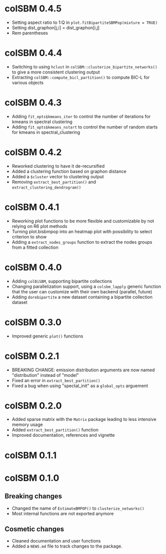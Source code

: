 # colSBM 0.4.5

* Setting aspect ratio to 1:Q in `plot.fitBipartiteSBMPop(mixture = TRUE)`
* Setting dist_graphon[j,i] = dist_graphon[i,j]
* Rem parentheses

# colSBM 0.4.4

* Switching to using `hclust` in `colSBM::clusterize_bipartite_networks()` to give a more consistent clustering output
* Extracting `colSBM::compute_bicl_partition()` to compute BIC-L for various objects

# colSBM 0.4.3

* Adding `fit_opts$kmeans_iter` to control the number of iterations for kmeans in spectral clustering
* Adding `fit_opts$kmeans_nstart` to control the number of random starts for kmeans in spectral_clustering

# colSBM 0.4.2

* Reworked clustering to have it de-recursified
* Added a clustering function based on graphon distance
* Added a `$cluster` vector to clustering output
* Removing `extract_best_partition()` and `extract_clustering_dendrogram()`

# colSBM 0.4.1

* Reworking plot functions to be more flexible and customizable by not relying on R6 plot methods
* Turning plot.bisbmpop into an heatmap plot with possibility to select criterion to show
* Adding a `extract_nodes_groups` function to extract the nodes groups from a fitted collection

# colSBM 0.4.0

* Adding `colBiSBM`, supporting bipartite collections
* Changing parallelization support, using a `colsbm_lapply` generic function that the user can customize with their own backend (parallel, future)
* Adding `dorebipartite` a new dataset containing a bipartite collection dataset

# colSBM 0.3.0

* Improved generic `plot()` functions

# colSBM 0.2.1

* BREAKING CHANGE: emission distribution arguments are now named "distribution"
instead of "model"
* Fixed an error in `extract_best_partition()`
* Fixed a bug when using "spectal_init" as a `global_opts` arguement

# colSBM 0.2.0

* Added sparse matrix with the `Matrix` package leading to less intensive
  memory usage
* Added `extract_best_partition()` function
* Improved documentation, references and vignette

# colSBM 0.1.1

# colSBM 0.1.0

## Breaking changes

* Changed the name of `EstimateBMPOP()` to `clusterize_networks()`
* Most internal functions are not exported anymore

## Cosmetic changes

* Cleaned documentation and user functions
* Added a `NEWS.md` file to track changes to the package.
